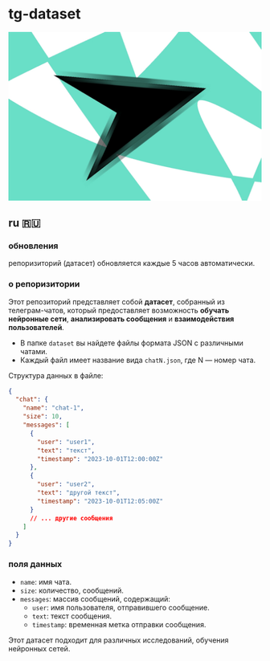 # tg-dataset
![](logo.jpg)


## ru 🇷🇺
### обновления
репоризиторий (датасет) обновляется каждые 5 часов автоматически.

### о репоризитории
Этот репозиторий представляет собой **датасет**, собранный из телеграм-чатов, который предоставляет возможность **обучать нейронные сети**, **анализировать сообщения** и **взаимодействия пользователей**.

- В папке `dataset` вы найдете файлы формата JSON с различными чатами.
- Каждый файл имеет название вида `chatN.json`, где N — номер чата.

Структура данных в файле:
```json
{
  "chat": {
    "name": "chat-1",
    "size": 10,
    "messages": [
      {
        "user": "user1",
        "text": "текст",
        "timestamp": "2023-10-01T12:00:00Z"
      },
      {
        "user": "user2",
        "text": "другой текст",
        "timestamp": "2023-10-01T12:05:00Z"
      }
      // ... другие сообщения
    ]
  }
}
```

### поля данных
- `name`: имя чата.
- `size`: количество, сообщений.
- `messages`: массив сообщений, содержащий:
  - `user`: имя пользователя, отправившего сообщение.
  - `text`: текст сообщения.
  - `timestamp`: временная метка отправки сообщения.

Этот датасет подходит для различных исследований, обучения нейронных сетей.

